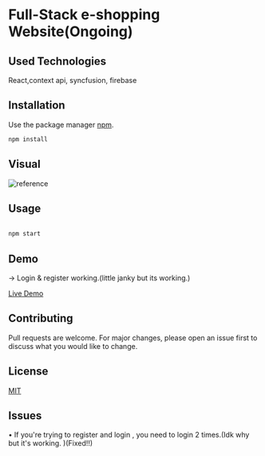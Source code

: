# Full-Stack e-shopping Website(Ongoing)

## Used Technologies

React,context api, syncfusion, firebase

## Installation

Use the package manager [npm](https://www.npmjs.com).

```bash
npm install
```

## Visual

![reference](https://camo.githubusercontent.com/cda724c029d18a6d35b81f8f0dcb7acc5764a703d03fc8fef687d6d7dce46405/68747470733a2f2f692e6962622e636f2f573667333977332f696d6167652e706e67)

## Usage

```bash

npm start

```

## Demo

&rarr; Login & register working.(little janky but its working.)

[Live Demo](https://e-comm-bd7df.web.app)

## Contributing

Pull requests are welcome. For major changes, please open an issue first
to discuss what you would like to change.

## License

[MIT](https://choosealicense.com/licenses/mit/)

## Issues

&bull; If you're trying to register and login , you need to login 2 times.(Idk why but it's working. )(Fixed!!)

